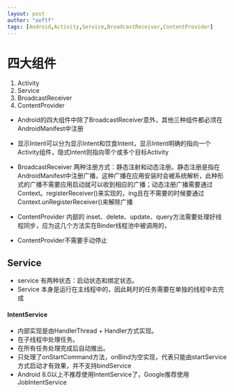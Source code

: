 ```yaml
---
layout: post
author: "ooftf"
tags: [Android,Activity,Service,BroadcastReceiver,ContentProvider]
---
```

# 四大组件
1. Activity
2. Service
3. BroadcastReceiver
4. ContentProvider

* Android的四大组件中除了BroadcastReceiver意外，其他三种组件都必须在AndroidManifest中注册
* 显示Intent可以分为显示Intent和饮食Intent，显示Intent明确的指向一个Activity组件，隐式Intent则指向零个或多个目标Activity

* BroadcastReceiver 两种注册方式：静态注射和动态注册。静态注册是指在AndroidManifest中注册广播，这种广播在应用安装时会被系统解析，此种形式的广播不需要应用启动就可以收到相应的广播；动态注册广播需要通过Context。registerReceiver()来实现的，ing且在不需要的时候要通过Context.unRegisterReceiver()来解除广播
* ContentProvider 内部的 inset、delete、update、query方法需要处理好线程同步，应为这几个方法实在Binder线程池中被调用的，
* ContentProvider不需要手动停止

## Service
* service 有两种状态：启动状态和绑定状态。
* Service 本身是运行在主线程中的，因此耗时的任务需要在单独的线程中去完成

#### IntentService
* 内部实现是由HandlerThread + Handler方式实现。
* 在子线程中处理任务。
* 在所有任务处理完成后自动推出。
* 只处理了onStartCommand方法，onBind为空实现，代表只能由startService方式启动才有效果，并不支持bindService
* Android 8.0以上不推荐使用IntentService了，Google推荐使用JobIntentService





